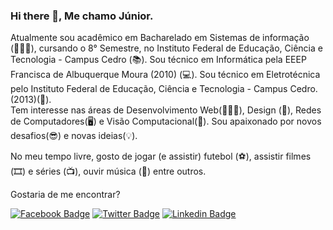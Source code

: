 ### Hi there 👋, Me chamo Júnior.

<!--
**JuniorSoares716/JuniorSoares716** is a ✨ _special_ ✨ repository because its `README.md` (this file) appears on your GitHub profile.
-->
Atualmente sou acadêmico em Bacharelado em Sistemas de informação (👨🏻‍💻), cursando o 8° Semestre, no Instituto Federal de Educação, Ciência e Tecnologia - Campus Cedro (📚). 
Sou técnico em Informática pela EEEP Francisca de Albuquerque Moura (2010) (💻). Sou técnico em Eletrotécnica pelo Instituto Federal de Educação, Ciência e Tecnologia - Campus Cedro.(2013)(🔌).  
Tem interesse nas áreas de Desenvolvimento Web(👨🏻‍💻), Design (🎨), Redes de Computadores(🖥️) e Visão Computacional(🧬). Sou apaixonado por novos desafios(😎) e novas ideias(💡).

No meu tempo livre, gosto de jogar (e assistir) futebol (⚽️), assistir filmes (🎞️) e séries (📺), ouvir música (🎵) entre outros.


Gostaria de me encontrar?

[![Facebook Badge](https://img.shields.io/badge/-LinkedIn-blue?style=flat-square&logo=Linkedin&logoColor=white&link=https://www.facebook.com/junior.soares.3158652)](https://www.facebook.com/junior.soares.3158652)
[![Twitter Badge](https://img.shields.io/badge/-Twitter-1ca0f1?style=flat-square&labelColor=1ca0f1&logo=twitter&logoColor=white&link=https://twitter.com/juniorsoares716)](https://twitter.com/juniorsoares716)
[![Linkedin Badge](https://img.shields.io/badge/-LinkedIn-blue?style=flat-square&logo=Linkedin&logoColor=white&link=https://www.linkedin.com/in/junior-soares-189b31141/)](https://www.linkedin.com/in/junior-soares-189b31141/)
<!--
Here are some ideas to get you started:

- 🔭 I’m currently working on ...
- 🌱 I’m currently learning ...
- 👯 I’m looking to collaborate on ...
- 🤔 I’m looking for help with ...
- 💬 Ask me about ...
- 📫 How to reach me: ...
- 😄 Pronouns: ...
- ⚡ Fun fact: ...
-->
